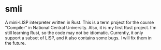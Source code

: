 # smli

A mini-LISP interpreter written in Rust. This is a term project for the course "Compiler" in National Central University. Also, it is my first Rust project. I'm still learning Rust, so the code may not be idiomatic. Currently, it only support a subset of LISP, and it also contains some bugs. I will fix them in the future.
